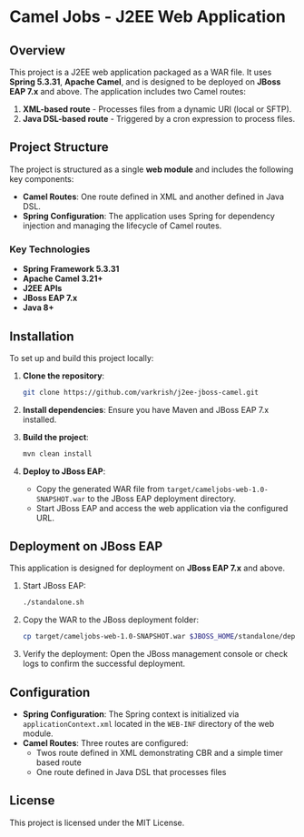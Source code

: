 # Camel Jobs - J2EE Web Application

## Overview
This project is a J2EE web application packaged as a WAR file. It uses **Spring 5.3.31**, **Apache Camel**, and is designed to be deployed on **JBoss EAP 7.x** and above. The application includes two Camel routes:
1. **XML-based route** - Processes files from a dynamic URI (local or SFTP).
2. **Java DSL-based route** - Triggered by a cron expression to process files.

## Project Structure
The project is structured as a single **web module** and includes the following key components:

- **Camel Routes**: One route defined in XML and another defined in Java DSL.
- **Spring Configuration**: The application uses Spring for dependency injection and managing the lifecycle of Camel routes.

### Key Technologies
- **Spring Framework 5.3.31**
- **Apache Camel 3.21+**
- **J2EE APIs**
- **JBoss EAP 7.x**
- **Java 8+**

## Installation
To set up and build this project locally:

1. **Clone the repository**:
   ```bash
   git clone https://github.com/varkrish/j2ee-jboss-camel.git
   ```

2. **Install dependencies**:
   Ensure you have Maven and JBoss EAP 7.x installed.

3. **Build the project**:
   ```bash
   mvn clean install
   ```

4. **Deploy to JBoss EAP**:
   - Copy the generated WAR file from `target/cameljobs-web-1.0-SNAPSHOT.war` to the JBoss EAP deployment directory.
   - Start JBoss EAP and access the web application via the configured URL.

## Deployment on JBoss EAP
This application is designed for deployment on **JBoss EAP 7.x** and above.

1. Start JBoss EAP:
   ```bash
   ./standalone.sh
   ```

2. Copy the WAR to the JBoss deployment folder:
   ```bash
   cp target/cameljobs-web-1.0-SNAPSHOT.war $JBOSS_HOME/standalone/deployments/
   ```

3. Verify the deployment:
   Open the JBoss management console or check logs to confirm the successful deployment.

## Configuration
- **Spring Configuration**: The Spring context is initialized via `applicationContext.xml` located in the `WEB-INF` directory of the web module.
- **Camel Routes**: Three routes are configured:
  - Twos route defined in XML demonstrating CBR and a simple timer based route
  - One route defined in Java DSL that processes files

## License
This project is licensed under the MIT License.

